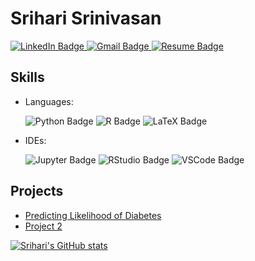 # Srihari Srinivasan

<div id="badges">
  <a href="https://www.linkedin.com/in/srihari-srinivasan-58748b24b/">
    <img src="https://img.shields.io/badge/LinkedIn-blue?style=for-the-badge&logo=linkedin&logoColor=white" alt="LinkedIn Badge"/>
  <a href="mailto:srsr9160@colorado.edu">
    <img src= "https://img.shields.io/badge/Gmail-D14836?style=for-the-badge&logo=gmail&logoColor=white" alt="Gmail Badge">
  <a href="https://drive.google.com/file/d/17qCSk6ORicQNdV8qxbvRRpJO8Hqx_-6j/view?usp=sharing">
    <img src="https://img.shields.io/badge/Resume-2A3FFB?style=for-the-badge&logo=https://as1.ftcdn.net/v2/jpg/02/11/95/72/1000_F_211957246_SHaM7voAuL82bFAtA86WBIXr6zT6CeLU.jpg&logoColor=white" alt="Resume Badge">
</a>

## Skills
- Languages:
  <div id = "badges">
    <img src = "https://img.shields.io/badge/Python-FFD43B?style=for-the-badge&logo=python&logoColor=blue" alt = "Python Badge">
    <img src = "https://img.shields.io/badge/R-276DC3?style=for-the-badge&logo=r&logoColor=white", alt = "R Badge">
    <img src = "https://img.shields.io/badge/LaTeX-47A141?style=for-the-badge&logo=LaTeX&logoColor=white" alt = "LaTeX Badge">
  </a>
    
- IDEs:
  <div id = "badges">
    <img src = "https://img.shields.io/badge/Jupyter-F37626.svg?&style=for-the-badge&logo=Jupyter&logoColor=white" alt = "Jupyter Badge">
    <img src = "https://img.shields.io/badge/RStudio-75AADB?style=for-the-badge&logo=RStudio&logoColor=white" alt = "RStudio Badge">
    <img src = "https://img.shields.io/badge/VSCode-0078D4?style=for-the-badge&logo=visual%20studio%20code&logoColor=white" alt = "VSCode Badge">
  </a>

## Projects
- [Predicting Likelihood of Diabetes](/Diabetes)
- [Project 2](link_to_project_2)

[![Srihari's GitHub stats](https://github-readme-stats.vercel.app/api?username=Hari-Potter03)](https://github.com/Hari-Potter03/github-readme-stats)
